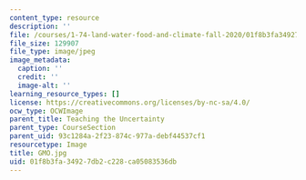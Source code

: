 ```yaml
---
content_type: resource
description: ''
file: /courses/1-74-land-water-food-and-climate-fall-2020/01f8b3fa34927db2c228ca05083536db_GMO.jpg
file_size: 129907
file_type: image/jpeg
image_metadata:
  caption: ''
  credit: ''
  image-alt: ''
learning_resource_types: []
license: https://creativecommons.org/licenses/by-nc-sa/4.0/
ocw_type: OCWImage
parent_title: Teaching the Uncertainty
parent_type: CourseSection
parent_uid: 93c1284a-2f23-874c-977a-debf44537cf1
resourcetype: Image
title: GMO.jpg
uid: 01f8b3fa-3492-7db2-c228-ca05083536db
---
```

